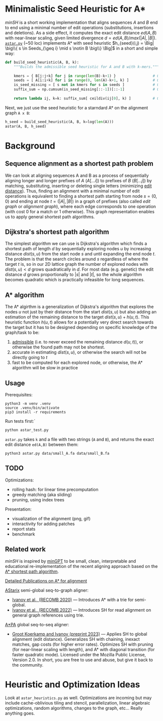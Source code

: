 # Minimalistic Seed Heuristic for A*

_minSH_ is a short working implementation that aligns sequences $A$ and $B$ end to end using a minimal number of edit operations (substitutions, insertions and deletions). As a side effect, it computes the exact edit distance $ed(A,B)$ with near-linear scaling, given limited divergence $d=ed(A,B)/max(|A|, |B|)$. [`astar.py`](https://github.com/pesho-ivanov/minSeedHeuristic/blob/master/astar.py) (~50 loc) implements A* with seed heuristic $h_{seed}(i,j) = \Big| \big\\{ s \in Seeds_{\geq i} \mid  s \notin B \big\\} \Big|$ in a short and simple way:

```python
def build_seed_heuristic(A, B, k):
    """Builds the admissible seed heuristic for A and B with k-mers."""
    
    kmers = { B[j:j+k] for j in range(len(B)-k+1) }                 # O(nk): Index all kmers from B. O(n) with rolling hash
    seeds = [ A[i:i+k] for i in range(0, len(A)-k+1, k) ]           # O(n): Split A into non-overlapping seeds of length k.
    is_seed_missing = [ s not in kmers for s in seeds ]             # O(n): Is seed unseen in B, so >=1 edit must be made to align it.
    suffix_sum = np.cumsum(is_seed_missing[::-1])[::-1]             # O(n): How many of the remaining seeds have to be edited
    
    return lambda ij, k=k: suffix_sum[ ceildiv(ij[0], k) ]          # O(1): How many seeds starting after the current position i have to be edited?
```

Next, we just use the seed heuristic for a starndard A* on the alignment graph `A x B`:

```python
h_seed = build_seed_heuristic(A, B, k=log(len(A)))
astar(A, B, h_seed)
```

# Background

## Sequence alignment as a shortest path problem

We can look at aligning sequences A and B as a process of sequentially aligning longer and longer prefixes of $A$ ($A[\dots i]$) to prefixes of $B$ ($B[\dots j]$) by matching, substituting, inserting or deleting single letters (minimizing [edit distance](https://en.wikipedia.org/wiki/Edit_distance)). Thus, finding an alignment with a minimal number of edit operations is equivalent to finding a shortest path starting from node $s=(0,0)$ and ending at node $t=(|A|, |B|)$ in a graph of prefixes (also called _edit graph_ or _alignment graph_), where each edge corresponds to one operation (with cost $0$ for a match or $1$ otherwise). This graph representation enables us to apply general shortest path algorithms.

## Dijkstra's shortest path algorithm

The simplest algorithm we can use is Dijkstra's algorithm which finds a shortest path of length $d$ by sequentially exploring nodes $u$ by increasing distance $dist(s,u)$ from the start node $s$ and until expanding the end node $t$. The problem is that the search circles around $s$ regardless of where the target $t$ is, so in our 2D lattice graph the number of explored nodes with $dist(s,u) < d$ grows quadratically in $d$. For most data (e.g. genetic) the edit distance $d$ grows proportionally to $|s|$ and $|t|$, so the whole algorithm becomes quadratic which is practically infeasible for long sequences.

## A* algorithm

The A* algirthm is a generalization of Dijkstra's algorithm that explores the nodes $u$ not just by their distance from the start $dist(s,u)$ but also adding an estimation of the remaining distance to the target $dist(s,u) + h(u,t)$. This heuristic function $h(u,t)$ allows for a potentially very direct search towards the target but it has to be designed depending on specific knowledge of the graph/task to be:
1. [admissible](https://en.wikipedia.org/wiki/Admissible_heuristic) (i.e. to never exceed the remaining distance $d(u,t)$), or otherwise the found path may not be shortest.
2. accurate in estimating $dist(s,u)$, or otherwise the search will not be directly going to $t$
3. fast to be computed for each explored node, or otherwise, the A* algorithm will be slow in practice

## Usage

Prerequisites:
```
python3 -m venv .venv
source .venv/bin/activate
pip3 install -r requirements
```

Run tests first:`

```bash
python astar_test.py
```

`astar.py` takes `k` and a file with two strings (`A` and `B`), and returns the exact edit distance `ed(A,B)` between them:
```
python3 astar.py data/small_A.fa data/small_B.fa
```

## TODO

Optimizations:

* rolling hash: for linear time precomputation
* greedy matching (aka sliding)
* pruning, using index trees

Presentation:

* visualization of the alignment (png, gif)
* interactivity for adding patches
* report stats
* benchmark

## Related work

_minSH_ is inspired by [minGPT](https://github.com/karpathy/minGPT) to be small, clean, interpretable and educational re-implementation of the recent aligning approach based on the [A* shortest path algorithm](https://en.wikipedia.org/wiki/A*_search_algorithm).

[Detailed Publications on A* for alignment](https://pesho-ivanov.github.io/#A*%20for%20optimal%20sequence%20alignment)

[AStarix](https://github.com/eth-sri/astarix) semi-global seq-to-graph aligner:

* [Ivanov et al., (RECOMB 2020)](https://link.springer.com/chapter/10.1007/978-3-030-45257-5_7) &mdash; Introduces A* with a trie for semi-global.
* [Ivanov et al., (RECOMB 2022)](https://www.biorxiv.org/content/10.1101/2021.11.05.467453) &mdash; Introduces SH for read alignment on general graph references using trie.

[A*PA](https://github.com/RagnarGrootKoerkamp/astar-pairwise-aligner) global seq-to-seq aligner:

* [Groot Koerkamp and Ivanov (preprint 2023)](https://www.biorxiv.org/content/10.1101/2022.09.19.508631) &mdash; Applies SH to global alignment (edit distance). Generalizes SH with chaining, inexact matches, gap costs (for higher error rates). Optimizes SH with pruning (for near-linear scaling with length), and A* with diagonal transition (for faster quadratic mode).
Licensed under the Mozilla Public License, Version 2.0. In short, you are free to use and abuse, but give it back to the community.

# Heuristic and Optimization Ideas
Look at `astar_heuristics.py` as well. Optimizations are incoming but may include cache-oblivious tiling and stencil, parallelization, linear algebraic optimizations, random algorithms, changes to the graph, etc... Really anything goes.